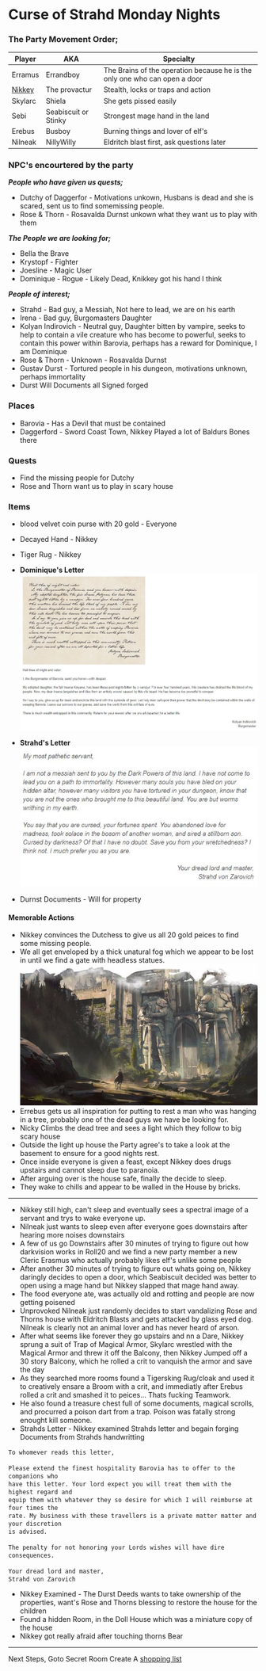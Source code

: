 # Curse of Strahd Monday Nights

### The Party Movement Order;

|Player  |AKA           |Specialty                                                                   |
|---     |---           |---                                                                         |
|Erramus | Errandboy    | The Brains of the operation because he is the only one who can open a door |
|[Nikkey](Character.md)  | The provactur      | Stealth, locks or traps and action                   |   
|Skylarc | Shiela       | She gets pissed easily                                                     |
|Sebi    | Seabiscuit or Stinky | Strongest mage hand in the land                                    |
|Erebus  | Busboy       | Burning things and lover of elf's                                          |
|Nilneak | NillyWilly   | Eldritch blast first, ask questions later                                  | 

### NPC's encourtered by the party
___People who have given us quests;___ 
- Dutchy of Daggerfor - Motivations unkown, Husbans is dead and she is scared, sent us 
to find somemissing people.
- Rose & Thorn - Rosavalda Durnst unkown what they want us to play with them

___The People we are looking for;___ 
- Bella the Brave
- Krystopf - Fighter
- Joesline - Magic User 
- Dominique - Rogue - Likely Dead, Knikkey got his hand I think

___People of interest;___
- Strahd            - Bad guy, a Messiah, Not here to lead, we are on his earth
- Irena             - Bad guy,  Burgomasters Daughter
- Kolyan Indirovich - Neutral guy, Daughter bitten by vampire, seeks to help to contain a vile 
creature who has become to powerful, seeks to contain this power within Barovia, perhaps has a 
reward for Dominique, I am Dominique 
- Rose & Thorn      - Unknown - Rosavalda Durnst
- Gustav Durst      - Tortured people in his dungeon, motivations unknown, perhaps immortality
-  Durst Will Documents all Signed forged

### Places
- Barovia - Has a Devil that must be contained 
- Daggerford - Sword Coast Town, Nikkey Played a lot of Baldurs Bones there

### Quests 
- Find the missing people for Dutchy
- Rose and Thorn want us to play in scary house

### Items 
- blood velvet coin purse with 20 gold - Everyone
- Decayed Hand - Nikkey
- Tiger Rug - Nikkey
- __Dominique's Letter__
![link](images/BurgoMasterLetter.jpg)
- __Strahd's Letter__  
![StrahdLetter](images/StrahdLetter.jpg)

- Durnst Documents - Will for property

#### Memorable Actions
- Nikkey convinces the Dutchess to give us all 20 gold peices to find some missing people.
- We all get enveloped by a thick unatural fog which we appear to be lost in until we find a 
gate with headless statues.
![Gate](images/GatesofBarovia.jpg)
- Errebus gets us all inspiration for putting to rest a man who was hanging in a tree, probably 
one of the dead guys we have be looking for.
- Nicky Climbs the dead tree and sees a light  which they follow to big scary house
- Outside the light up house the Party agree's to take a look at the basement to ensure for a good 
nights rest.
- Once inside everyone is given a feast, except Nikkey does drugs upstairs and cannot sleep due to 
paranoia.
- After arguing over is the house safe, finally the decide to sleep.
- They wake to chills and appear to be walled in the House by bricks.

--------------------------------------------------------------------------------------
- Nikkey still high, can't sleep and eventually sees a spectral image of a servant and trys to wake 
everyone up. 
- Nilneak just wants to sleep even after everyone goes downstairs after hearing more noises downstairs
- A few of us go Downstairs after 30 minutes of trying to figure out how darkvision works in Roll20 
and we find a new party member a new Cleric Erasmus who actually probably likes elf's unlike some people
- After another 30 minutes  of trying to figure out whats going on, Nikkey daringly decides to open a door, 
which Seabiscuit decided was better to open using a mage hand but Nikkey slapped that mage hand away.
- The food everyone ate, was actually old and rotting and people are now getting poisened
- Unprovoked Nilneak just randomly decides to start vandalizing Rose and Thorns house with Eldritch Blasts
and gets attacked by glass eyed dog. Nilneak is clearly not an animal lover and has never heard of arson.
- After what seems like forever they go upstairs and nn a Dare, Nikkey sprung a suit of Trap of Magical Armor, 
Skylarc wrestled with the Magical Armor and threw it off the Balcony, then Nikkey Jumped off a 30 story 
Balcony, which he rolled a crit to vanquish the armor and save the day 
- As they searched more rooms found a Tigersking Rug/cloak and used it to creatively ensare a Broom with a crit, and immediatly 
after Erebus rolled a crit and smashed it to peices... Thats fucking Teamwork.
- He also found a treasure chest full of some documents, magical scrolls, and procurred a poison dart from
a trap. Poison was fatally strong enought kill someone.
- Strahds Letter - Nikkey examined Strahds letter and begain forging Documents from Strahds handwritting 
```
To whomever reads this letter, 

Please extend the finest hospitality Barovia has to offer to the companions who 
have this letter. Your lord expect you will treat them with the highest regard and 
equip them with whatever they so desire for which I will reimburse at four times the 
rate. My business with these travellers is a private matter matter and your discretion
is advised.

The penalty for not honoring your Lords wishes will have dire consequences.

Your dread lord and master,
Strahd von Zarovich
```
- Nikkey Examined - The Durst Deeds wants to take ownership of the properties, want's Rose and Thorns 
blessing to restore the house for the children
- Found a hidden Room, in the Doll House which was a miniature copy of the house
- Nikkey got really afraid after touching thorns Bear
__________________________________________________________

Next Steps, Goto Secret Room 
Create A [shopping list](files/ShoppingList.md)


 
